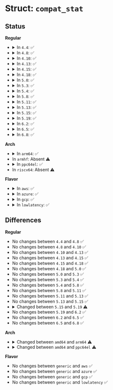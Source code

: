 # Struct: <code>compat_stat</code>

## Status
<b>Regular</b>
<ul>
<li>
<details>
<summary>In <code>4.4</code>: ✅</summary>

```c
struct compat_stat {
    compat_dev_t st_dev;
    u16 __pad1;
    compat_ino_t st_ino;
    compat_mode_t st_mode;
    compat_nlink_t st_nlink;
    __compat_uid_t st_uid;
    __compat_gid_t st_gid;
    compat_dev_t st_rdev;
    u16 __pad2;
    u32 st_size;
    u32 st_blksize;
    u32 st_blocks;
    u32 st_atime;
    u32 st_atime_nsec;
    u32 st_mtime;
    u32 st_mtime_nsec;
    u32 st_ctime;
    u32 st_ctime_nsec;
    u32 __unused4;
    u32 __unused5;
};
```
</details>
</li>
<li>
<details>
<summary>In <code>4.8</code>: ✅</summary>

```c
struct compat_stat {
    compat_dev_t st_dev;
    u16 __pad1;
    compat_ino_t st_ino;
    compat_mode_t st_mode;
    compat_nlink_t st_nlink;
    __compat_uid_t st_uid;
    __compat_gid_t st_gid;
    compat_dev_t st_rdev;
    u16 __pad2;
    u32 st_size;
    u32 st_blksize;
    u32 st_blocks;
    u32 st_atime;
    u32 st_atime_nsec;
    u32 st_mtime;
    u32 st_mtime_nsec;
    u32 st_ctime;
    u32 st_ctime_nsec;
    u32 __unused4;
    u32 __unused5;
};
```
</details>
</li>
<li>
<details>
<summary>In <code>4.10</code>: ✅</summary>

```c
struct compat_stat {
    compat_dev_t st_dev;
    u16 __pad1;
    compat_ino_t st_ino;
    compat_mode_t st_mode;
    compat_nlink_t st_nlink;
    __compat_uid_t st_uid;
    __compat_gid_t st_gid;
    compat_dev_t st_rdev;
    u16 __pad2;
    u32 st_size;
    u32 st_blksize;
    u32 st_blocks;
    u32 st_atime;
    u32 st_atime_nsec;
    u32 st_mtime;
    u32 st_mtime_nsec;
    u32 st_ctime;
    u32 st_ctime_nsec;
    u32 __unused4;
    u32 __unused5;
};
```
</details>
</li>
<li>
<details>
<summary>In <code>4.13</code>: ✅</summary>

```c
struct compat_stat {
    compat_dev_t st_dev;
    u16 __pad1;
    compat_ino_t st_ino;
    compat_mode_t st_mode;
    compat_nlink_t st_nlink;
    __compat_uid_t st_uid;
    __compat_gid_t st_gid;
    compat_dev_t st_rdev;
    u16 __pad2;
    u32 st_size;
    u32 st_blksize;
    u32 st_blocks;
    u32 st_atime;
    u32 st_atime_nsec;
    u32 st_mtime;
    u32 st_mtime_nsec;
    u32 st_ctime;
    u32 st_ctime_nsec;
    u32 __unused4;
    u32 __unused5;
};
```
</details>
</li>
<li>
<details>
<summary>In <code>4.15</code>: ✅</summary>

```c
struct compat_stat {
    compat_dev_t st_dev;
    u16 __pad1;
    compat_ino_t st_ino;
    compat_mode_t st_mode;
    compat_nlink_t st_nlink;
    __compat_uid_t st_uid;
    __compat_gid_t st_gid;
    compat_dev_t st_rdev;
    u16 __pad2;
    u32 st_size;
    u32 st_blksize;
    u32 st_blocks;
    u32 st_atime;
    u32 st_atime_nsec;
    u32 st_mtime;
    u32 st_mtime_nsec;
    u32 st_ctime;
    u32 st_ctime_nsec;
    u32 __unused4;
    u32 __unused5;
};
```
</details>
</li>
<li>
<details>
<summary>In <code>4.18</code>: ✅</summary>

```c
struct compat_stat {
    compat_dev_t st_dev;
    u16 __pad1;
    compat_ino_t st_ino;
    compat_mode_t st_mode;
    compat_nlink_t st_nlink;
    __compat_uid_t st_uid;
    __compat_gid_t st_gid;
    compat_dev_t st_rdev;
    u16 __pad2;
    u32 st_size;
    u32 st_blksize;
    u32 st_blocks;
    u32 st_atime;
    u32 st_atime_nsec;
    u32 st_mtime;
    u32 st_mtime_nsec;
    u32 st_ctime;
    u32 st_ctime_nsec;
    u32 __unused4;
    u32 __unused5;
};
```
</details>
</li>
<li>
<details>
<summary>In <code>5.0</code>: ✅</summary>

```c
struct compat_stat {
    compat_dev_t st_dev;
    u16 __pad1;
    compat_ino_t st_ino;
    compat_mode_t st_mode;
    compat_nlink_t st_nlink;
    __compat_uid_t st_uid;
    __compat_gid_t st_gid;
    compat_dev_t st_rdev;
    u16 __pad2;
    u32 st_size;
    u32 st_blksize;
    u32 st_blocks;
    u32 st_atime;
    u32 st_atime_nsec;
    u32 st_mtime;
    u32 st_mtime_nsec;
    u32 st_ctime;
    u32 st_ctime_nsec;
    u32 __unused4;
    u32 __unused5;
};
```
</details>
</li>
<li>
<details>
<summary>In <code>5.3</code>: ✅</summary>

```c
struct compat_stat {
    compat_dev_t st_dev;
    u16 __pad1;
    compat_ino_t st_ino;
    compat_mode_t st_mode;
    compat_nlink_t st_nlink;
    __compat_uid_t st_uid;
    __compat_gid_t st_gid;
    compat_dev_t st_rdev;
    u16 __pad2;
    u32 st_size;
    u32 st_blksize;
    u32 st_blocks;
    u32 st_atime;
    u32 st_atime_nsec;
    u32 st_mtime;
    u32 st_mtime_nsec;
    u32 st_ctime;
    u32 st_ctime_nsec;
    u32 __unused4;
    u32 __unused5;
};
```
</details>
</li>
<li>
<details>
<summary>In <code>5.4</code>: ✅</summary>

```c
struct compat_stat {
    compat_dev_t st_dev;
    u16 __pad1;
    compat_ino_t st_ino;
    compat_mode_t st_mode;
    compat_nlink_t st_nlink;
    __compat_uid_t st_uid;
    __compat_gid_t st_gid;
    compat_dev_t st_rdev;
    u16 __pad2;
    u32 st_size;
    u32 st_blksize;
    u32 st_blocks;
    u32 st_atime;
    u32 st_atime_nsec;
    u32 st_mtime;
    u32 st_mtime_nsec;
    u32 st_ctime;
    u32 st_ctime_nsec;
    u32 __unused4;
    u32 __unused5;
};
```
</details>
</li>
<li>
<details>
<summary>In <code>5.8</code>: ✅</summary>

```c
struct compat_stat {
    compat_dev_t st_dev;
    u16 __pad1;
    compat_ino_t st_ino;
    compat_mode_t st_mode;
    compat_nlink_t st_nlink;
    __compat_uid_t st_uid;
    __compat_gid_t st_gid;
    compat_dev_t st_rdev;
    u16 __pad2;
    u32 st_size;
    u32 st_blksize;
    u32 st_blocks;
    u32 st_atime;
    u32 st_atime_nsec;
    u32 st_mtime;
    u32 st_mtime_nsec;
    u32 st_ctime;
    u32 st_ctime_nsec;
    u32 __unused4;
    u32 __unused5;
};
```
</details>
</li>
<li>
<details>
<summary>In <code>5.11</code>: ✅</summary>

```c
struct compat_stat {
    compat_dev_t st_dev;
    u16 __pad1;
    compat_ino_t st_ino;
    compat_mode_t st_mode;
    compat_nlink_t st_nlink;
    __compat_uid_t st_uid;
    __compat_gid_t st_gid;
    compat_dev_t st_rdev;
    u16 __pad2;
    u32 st_size;
    u32 st_blksize;
    u32 st_blocks;
    u32 st_atime;
    u32 st_atime_nsec;
    u32 st_mtime;
    u32 st_mtime_nsec;
    u32 st_ctime;
    u32 st_ctime_nsec;
    u32 __unused4;
    u32 __unused5;
};
```
</details>
</li>
<li>
<details>
<summary>In <code>5.13</code>: ✅</summary>

```c
struct compat_stat {
    compat_dev_t st_dev;
    u16 __pad1;
    compat_ino_t st_ino;
    compat_mode_t st_mode;
    compat_nlink_t st_nlink;
    __compat_uid_t st_uid;
    __compat_gid_t st_gid;
    compat_dev_t st_rdev;
    u16 __pad2;
    u32 st_size;
    u32 st_blksize;
    u32 st_blocks;
    u32 st_atime;
    u32 st_atime_nsec;
    u32 st_mtime;
    u32 st_mtime_nsec;
    u32 st_ctime;
    u32 st_ctime_nsec;
    u32 __unused4;
    u32 __unused5;
};
```
</details>
</li>
<li>
<details>
<summary>In <code>5.15</code>: ✅</summary>

```c
struct compat_stat {
    compat_dev_t st_dev;
    u16 __pad1;
    compat_ino_t st_ino;
    compat_mode_t st_mode;
    compat_nlink_t st_nlink;
    __compat_uid_t st_uid;
    __compat_gid_t st_gid;
    compat_dev_t st_rdev;
    u16 __pad2;
    u32 st_size;
    u32 st_blksize;
    u32 st_blocks;
    u32 st_atime;
    u32 st_atime_nsec;
    u32 st_mtime;
    u32 st_mtime_nsec;
    u32 st_ctime;
    u32 st_ctime_nsec;
    u32 __unused4;
    u32 __unused5;
};
```
</details>
</li>
<li>
<details>
<summary>In <code>5.19</code>: ✅</summary>

```c
struct compat_stat {
    u32 st_dev;
    compat_ino_t st_ino;
    compat_mode_t st_mode;
    compat_nlink_t st_nlink;
    __compat_uid_t st_uid;
    __compat_gid_t st_gid;
    u32 st_rdev;
    u32 st_size;
    u32 st_blksize;
    u32 st_blocks;
    u32 st_atime;
    u32 st_atime_nsec;
    u32 st_mtime;
    u32 st_mtime_nsec;
    u32 st_ctime;
    u32 st_ctime_nsec;
    u32 __unused4;
    u32 __unused5;
};
```
</details>
</li>
<li>
<details>
<summary>In <code>6.2</code>: ✅</summary>

```c
struct compat_stat {
    u32 st_dev;
    compat_ino_t st_ino;
    compat_mode_t st_mode;
    compat_nlink_t st_nlink;
    __compat_uid_t st_uid;
    __compat_gid_t st_gid;
    u32 st_rdev;
    u32 st_size;
    u32 st_blksize;
    u32 st_blocks;
    u32 st_atime;
    u32 st_atime_nsec;
    u32 st_mtime;
    u32 st_mtime_nsec;
    u32 st_ctime;
    u32 st_ctime_nsec;
    u32 __unused4;
    u32 __unused5;
};
```
</details>
</li>
<li>
<details>
<summary>In <code>6.5</code>: ✅</summary>

```c
struct compat_stat {
    u32 st_dev;
    compat_ino_t st_ino;
    compat_mode_t st_mode;
    compat_nlink_t st_nlink;
    __compat_uid_t st_uid;
    __compat_gid_t st_gid;
    u32 st_rdev;
    u32 st_size;
    u32 st_blksize;
    u32 st_blocks;
    u32 st_atime;
    u32 st_atime_nsec;
    u32 st_mtime;
    u32 st_mtime_nsec;
    u32 st_ctime;
    u32 st_ctime_nsec;
    u32 __unused4;
    u32 __unused5;
};
```
</details>
</li>
<li>
<details>
<summary>In <code>6.8</code>: ✅</summary>

```c
struct compat_stat {
    u32 st_dev;
    compat_ino_t st_ino;
    compat_mode_t st_mode;
    compat_nlink_t st_nlink;
    __compat_uid_t st_uid;
    __compat_gid_t st_gid;
    u32 st_rdev;
    u32 st_size;
    u32 st_blksize;
    u32 st_blocks;
    u32 st_atime;
    u32 st_atime_nsec;
    u32 st_mtime;
    u32 st_mtime_nsec;
    u32 st_ctime;
    u32 st_ctime_nsec;
    u32 __unused4;
    u32 __unused5;
};
```
</details>
</li>
</ul>
<b>Arch</b>
<ul>
<li>
<details>
<summary>In <code>arm64</code>: ✅</summary>

```c
struct compat_stat {
    compat_dev_t st_dev;
    compat_ino_t st_ino;
    compat_mode_t st_mode;
    compat_ushort_t st_nlink;
    __compat_uid16_t st_uid;
    __compat_gid16_t st_gid;
    compat_dev_t st_rdev;
    compat_off_t st_size;
    compat_off_t st_blksize;
    compat_off_t st_blocks;
    old_time32_t st_atime;
    compat_ulong_t st_atime_nsec;
    old_time32_t st_mtime;
    compat_ulong_t st_mtime_nsec;
    old_time32_t st_ctime;
    compat_ulong_t st_ctime_nsec;
    compat_ulong_t __unused4[2];
};
```
</details>
</li>
<li>
In <code>armhf</code>: Absent ⚠️
</li>
<li>
<details>
<summary>In <code>ppc64el</code>: ✅</summary>

```c
struct compat_stat {
    compat_dev_t st_dev;
    compat_ino_t st_ino;
    compat_mode_t st_mode;
    compat_nlink_t st_nlink;
    __compat_uid32_t st_uid;
    __compat_gid32_t st_gid;
    compat_dev_t st_rdev;
    compat_off_t st_size;
    compat_off_t st_blksize;
    compat_off_t st_blocks;
    old_time32_t st_atime;
    u32 st_atime_nsec;
    old_time32_t st_mtime;
    u32 st_mtime_nsec;
    old_time32_t st_ctime;
    u32 st_ctime_nsec;
    u32 __unused4[2];
};
```
</details>
</li>
<li>
In <code>riscv64</code>: Absent ⚠️
</li>
</ul>
<b>Flavor</b>
<ul>
<li>
<details>
<summary>In <code>aws</code>: ✅</summary>

```c
struct compat_stat {
    compat_dev_t st_dev;
    u16 __pad1;
    compat_ino_t st_ino;
    compat_mode_t st_mode;
    compat_nlink_t st_nlink;
    __compat_uid_t st_uid;
    __compat_gid_t st_gid;
    compat_dev_t st_rdev;
    u16 __pad2;
    u32 st_size;
    u32 st_blksize;
    u32 st_blocks;
    u32 st_atime;
    u32 st_atime_nsec;
    u32 st_mtime;
    u32 st_mtime_nsec;
    u32 st_ctime;
    u32 st_ctime_nsec;
    u32 __unused4;
    u32 __unused5;
};
```
</details>
</li>
<li>
<details>
<summary>In <code>azure</code>: ✅</summary>

```c
struct compat_stat {
    compat_dev_t st_dev;
    u16 __pad1;
    compat_ino_t st_ino;
    compat_mode_t st_mode;
    compat_nlink_t st_nlink;
    __compat_uid_t st_uid;
    __compat_gid_t st_gid;
    compat_dev_t st_rdev;
    u16 __pad2;
    u32 st_size;
    u32 st_blksize;
    u32 st_blocks;
    u32 st_atime;
    u32 st_atime_nsec;
    u32 st_mtime;
    u32 st_mtime_nsec;
    u32 st_ctime;
    u32 st_ctime_nsec;
    u32 __unused4;
    u32 __unused5;
};
```
</details>
</li>
<li>
<details>
<summary>In <code>gcp</code>: ✅</summary>

```c
struct compat_stat {
    compat_dev_t st_dev;
    u16 __pad1;
    compat_ino_t st_ino;
    compat_mode_t st_mode;
    compat_nlink_t st_nlink;
    __compat_uid_t st_uid;
    __compat_gid_t st_gid;
    compat_dev_t st_rdev;
    u16 __pad2;
    u32 st_size;
    u32 st_blksize;
    u32 st_blocks;
    u32 st_atime;
    u32 st_atime_nsec;
    u32 st_mtime;
    u32 st_mtime_nsec;
    u32 st_ctime;
    u32 st_ctime_nsec;
    u32 __unused4;
    u32 __unused5;
};
```
</details>
</li>
<li>
<details>
<summary>In <code>lowlatency</code>: ✅</summary>

```c
struct compat_stat {
    compat_dev_t st_dev;
    u16 __pad1;
    compat_ino_t st_ino;
    compat_mode_t st_mode;
    compat_nlink_t st_nlink;
    __compat_uid_t st_uid;
    __compat_gid_t st_gid;
    compat_dev_t st_rdev;
    u16 __pad2;
    u32 st_size;
    u32 st_blksize;
    u32 st_blocks;
    u32 st_atime;
    u32 st_atime_nsec;
    u32 st_mtime;
    u32 st_mtime_nsec;
    u32 st_ctime;
    u32 st_ctime_nsec;
    u32 __unused4;
    u32 __unused5;
};
```
</details>
</li>
</ul>

## Differences
<b>Regular</b>
<ul>
<li>
No changes between <code>4.4</code> and <code>4.8</code> ✅
</li>
<li>
No changes between <code>4.8</code> and <code>4.10</code> ✅
</li>
<li>
No changes between <code>4.10</code> and <code>4.13</code> ✅
</li>
<li>
No changes between <code>4.13</code> and <code>4.15</code> ✅
</li>
<li>
No changes between <code>4.15</code> and <code>4.18</code> ✅
</li>
<li>
No changes between <code>4.18</code> and <code>5.0</code> ✅
</li>
<li>
No changes between <code>5.0</code> and <code>5.3</code> ✅
</li>
<li>
No changes between <code>5.3</code> and <code>5.4</code> ✅
</li>
<li>
No changes between <code>5.4</code> and <code>5.8</code> ✅
</li>
<li>
No changes between <code>5.8</code> and <code>5.11</code> ✅
</li>
<li>
No changes between <code>5.11</code> and <code>5.13</code> ✅
</li>
<li>
No changes between <code>5.13</code> and <code>5.15</code> ✅
</li>
<li>
<details>
<summary>Changed between <code>5.15</code> and <code>5.19</code> ⚠️</summary>
<ul>
<li>
<b>Field removed. </b>
<code>u16 __pad1</code>
</li>
<li>
<b>Field removed. </b>
<code>u16 __pad2</code>
</li>
<li>
<b>Field type changed. </b>
<code>compat_dev_t st_dev</code> ➡️ <code>u32 st_dev</code>
</li>
<li>
<b>Field type changed. </b>
<code>compat_dev_t st_rdev</code> ➡️ <code>u32 st_rdev</code>
</li>
</ul>
</details>
</li>
<li>
No changes between <code>5.19</code> and <code>6.2</code> ✅
</li>
<li>
No changes between <code>6.2</code> and <code>6.5</code> ✅
</li>
<li>
No changes between <code>6.5</code> and <code>6.8</code> ✅
</li>
</ul>
<b>Arch</b>
<ul>
<li>
<details>
<summary>Changed between <code>amd64</code> and <code>arm64</code> ⚠️</summary>
<ul>
<li>
<b>Field removed. </b>
<code>u16 __pad1</code>
</li>
<li>
<b>Field removed. </b>
<code>u16 __pad2</code>
</li>
<li>
<b>Field removed. </b>
<code>u32 __unused5</code>
</li>
<li>
<b>Field type changed. </b>
<code>compat_nlink_t st_nlink</code> ➡️ <code>compat_ushort_t st_nlink</code>
</li>
<li>
<b>Field type changed. </b>
<code>__compat_uid_t st_uid</code> ➡️ <code>__compat_uid16_t st_uid</code>
</li>
<li>
<b>Field type changed. </b>
<code>__compat_gid_t st_gid</code> ➡️ <code>__compat_gid16_t st_gid</code>
</li>
<li>
<b>Field type changed. </b>
<code>u32 st_size</code> ➡️ <code>compat_off_t st_size</code>
</li>
<li>
<b>Field type changed. </b>
<code>u32 st_blksize</code> ➡️ <code>compat_off_t st_blksize</code>
</li>
<li>
<b>Field type changed. </b>
<code>u32 st_blocks</code> ➡️ <code>compat_off_t st_blocks</code>
</li>
<li>
<b>Field type changed. </b>
<code>u32 st_atime</code> ➡️ <code>old_time32_t st_atime</code>
</li>
<li>
<b>Field type changed. </b>
<code>u32 st_atime_nsec</code> ➡️ <code>compat_ulong_t st_atime_nsec</code>
</li>
<li>
<b>Field type changed. </b>
<code>u32 st_mtime</code> ➡️ <code>old_time32_t st_mtime</code>
</li>
<li>
<b>Field type changed. </b>
<code>u32 st_mtime_nsec</code> ➡️ <code>compat_ulong_t st_mtime_nsec</code>
</li>
<li>
<b>Field type changed. </b>
<code>u32 st_ctime</code> ➡️ <code>old_time32_t st_ctime</code>
</li>
<li>
<b>Field type changed. </b>
<code>u32 st_ctime_nsec</code> ➡️ <code>compat_ulong_t st_ctime_nsec</code>
</li>
<li>
<b>Field type changed. </b>
<code>u32 __unused4</code> ➡️ <code>compat_ulong_t __unused4[2]</code>
</li>
</ul>
</details>
</li>
<li>
<details>
<summary>Changed between <code>amd64</code> and <code>ppc64el</code> ⚠️</summary>
<ul>
<li>
<b>Field removed. </b>
<code>u16 __pad1</code>
</li>
<li>
<b>Field removed. </b>
<code>u16 __pad2</code>
</li>
<li>
<b>Field removed. </b>
<code>u32 __unused5</code>
</li>
<li>
<b>Field type changed. </b>
<code>__compat_uid_t st_uid</code> ➡️ <code>__compat_uid32_t st_uid</code>
</li>
<li>
<b>Field type changed. </b>
<code>__compat_gid_t st_gid</code> ➡️ <code>__compat_gid32_t st_gid</code>
</li>
<li>
<b>Field type changed. </b>
<code>u32 st_size</code> ➡️ <code>compat_off_t st_size</code>
</li>
<li>
<b>Field type changed. </b>
<code>u32 st_blksize</code> ➡️ <code>compat_off_t st_blksize</code>
</li>
<li>
<b>Field type changed. </b>
<code>u32 st_blocks</code> ➡️ <code>compat_off_t st_blocks</code>
</li>
<li>
<b>Field type changed. </b>
<code>u32 st_atime</code> ➡️ <code>old_time32_t st_atime</code>
</li>
<li>
<b>Field type changed. </b>
<code>u32 st_mtime</code> ➡️ <code>old_time32_t st_mtime</code>
</li>
<li>
<b>Field type changed. </b>
<code>u32 st_ctime</code> ➡️ <code>old_time32_t st_ctime</code>
</li>
<li>
<b>Field type changed. </b>
<code>u32 __unused4</code> ➡️ <code>u32 __unused4[2]</code>
</li>
</ul>
</details>
</li>
</ul>
<b>Flavor</b>
<ul>
<li>
No changes between <code>generic</code> and <code>aws</code> ✅
</li>
<li>
No changes between <code>generic</code> and <code>azure</code> ✅
</li>
<li>
No changes between <code>generic</code> and <code>gcp</code> ✅
</li>
<li>
No changes between <code>generic</code> and <code>lowlatency</code> ✅
</li>
</ul>
